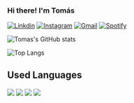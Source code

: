 ### Hi there! I'm Tomás 

[![Linkdin](https://img.shields.io/badge/LinkedIn-0077B5?style=for-the-badge&logo=linkedin&logoColor=white)](https://www.linkedin.com/in/tom%C3%A1s-barbosa-32aa542b3/)
[![Instagram](https://img.shields.io/badge/Instagram-E4405F?style=for-the-badge&logo=instagram&logoColor=white)](https://www.instagram.com/tomassbarbosa7/) [![Gmail](https://img.shields.io/badge/Gmail-D14836?style=for-the-badge&logo=gmail&logoColor=white)](mailto:tomasbarbosa72004@gmail.com) [![Spotify](https://img.shields.io/badge/Spotify-1ED760?&style=for-the-badge&logo=spotify&logoColor=white)](https://open.spotify.com/user/sr12whsgms1lmwmr2m4htd6ko?si=d3fb458b7efb4b6a)


![Tomas's GitHub stats](https://github-readme-stats.vercel.app/api?username=tomasbarbosa&show_icons=true&theme=gruvbox)

![Top Langs](https://github-readme-stats.vercel.app/api/top-langs/?username=tomasbarbosa&layout=compact)

## Used Languages

<div style="display: inline_block"><pt/>
    <img align="center" alt"C#" src="https://img.shields.io/badge/C%23-239120?style=for-the-badge&logo=c-sharp&logoColor=white"/>
    <img align="center" alt"C" src="https://img.shields.io/badge/C-00599C?style=for-the-badge&logo=c&logoColor=white"/>
    <img align="center" alt"Java" src="https://img.shields.io/badge/Java-ED8B00?style=for-the-badge&logo=openjdk&logoColor=white"/>
    <img align="center" alt"MYSQL" src="https://img.shields.io/badge/MySQL-00000F?style=for-the-badge&logo=mysql&logoColor=white"/>
</div>
